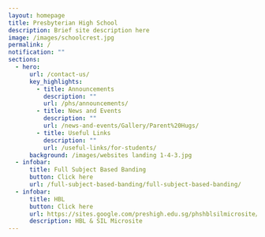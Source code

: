 ```yaml
---
layout: homepage
title: Presbyterian High School
description: Brief site description here
image: /images/schoolcrest.jpg
permalink: /
notification: ""
sections:
  - hero:
      url: /contact-us/
      key_highlights:
        - title: Announcements
          description: ""
          url: /phs/announcements/
        - title: News and Events
          description: ""
          url: /news-and-events/Gallery/Parent%20Hugs/
        - title: Useful Links
          description: ""
          url: /useful-links/for-students/
      background: /images/websites landing 1-4-3.jpg
  - infobar:
      title: Full Subject Based Banding
      button: Click here
      url: /full-subject-based-banding/full-subject-based-banding/
  - infobar:
      title: HBL
      button: Click here
      url: https://sites.google.com/preshigh.edu.sg/phshblsilmicrosite/home
      description: HBL & SIL Microsite
---
```

